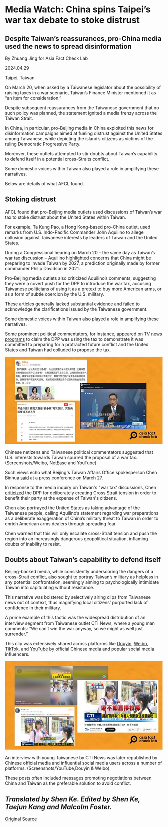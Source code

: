 # Media Watch: China spins Taipei’s war tax debate to stoke distrust

## Despite Taiwan’s reassurances, pro-China media used the news to spread disinformation

By Zhuang Jing for Asia Fact Check Lab

2024.04.29

Taipei, Taiwan

On March 20, when asked by a Taiwanese legislator about the possibility of raising taxes in a war scenario, Taiwan’s Finance Minister mentioned it as “an item for consideration.”

Despite subsequent reassurances from the Taiwanese government that no such policy was planned, the statement ignited a media frenzy across the Taiwan Strait.

In China, in particular, pro-Beijing media in China exploited this news for disinformation campaigns aimed at fueling distrust against the United States among Taiwanese, while depicting the island’s citizens as victims of the ruling Democratic Progressive Party.

Moreover, these outlets attempted to stir doubts about Taiwan’s capability to defend itself in a potential cross-Straits conflict.

Some domestic voices within Taiwan also played a role in amplifying these narratives.

Below are details of what AFCL found.

## Stoking distrust

AFCL found that pro-Beijing media outlets used discussions of Taiwan’s war tax to stoke distrust about the United States within Taiwan.

For example, Ta Kung Pao, a Hong Kong-based pro-China outlet, used remarks from U.S. Indo-Pacific Commander John Aquilino to allege collusion against Taiwanese interests by leaders of Taiwan and the United States.

During a Congressional hearing on March 20 – the same day as Taiwan’s war tax discussion – Aquilino highlighted concerns that China might be preparing to invade Taiwan by 2027, a prediction originally made by former commander Philip Davidson in 2021.

Pro-Beijing media outlets also criticized Aquilino’s comments, suggesting they were a covert push for the DPP to introduce the war tax, accusing Taiwanese politicians of using it as a pretext to buy more American arms, or as a form of subtle coercion by the U.S. military.

These articles generally lacked substantial evidence and failed to acknowledge the clarifications issued by the Taiwanese government.

Some domestic voices within Taiwan also played a role in amplifying these narratives.

Some prominent political commentators, for instance, appeared on TV [news](https://youtu.be/I9ZUE5t3dm8?feature=shared&t=1351) [programs](https://www.youtube.com/watch?v=jEls3m1J7xM) to claim the DPP was using the tax to demonstrate it was committed to preparing for a protracted future conflict and the United States and Taiwan had colluded to propose the tax.

![2.png](images/L7GM7P3QN6PU67BXSUC24WEVYI.png)

Chinese netizens and Taiwanese political commentators suggested that U.S. interests towards Taiwan spurred the proposal of a war tax. (Screenshots/Weibo, NetEase and YouTube)

Such views echo what Beijing's Taiwan Affairs Office spokesperson Chen Binhua [said](http://www.gwytb.gov.cn/xwdt/xwfb/xwfbh/202403/t20240327_12608821.htm) at a press conference on March 27.

In response to the media inquiry on Taiwan's "war tax' discussions, Chen [criticized](http://www.gwytb.gov.cn/xwdt/xwfb/xwfbh/202403/t20240327_12608821.htm) the DPP for deliberately creating Cross Strait tension in order to benefit their party at the expense of Taiwan's citizens.

Chen also portrayed the United States as taking advantage of the Taiwanese people, calling Aquilino’s statement regarding war preparations as a deliberate exaggeration of China’s military threat to Taiwan in order to enrich American arms dealers through spreading fear.

Chen warned that this will only escalate cross-Strait tension and push the region into an increasingly dangerous geopolitical situation, inflaming doubts of inability to resist.

## Doubts about Taiwan’s capability to defend itself

Beijing-backed media, while consistently underscoring the dangers of a cross-Strait conflict, also sought to portray Taiwan’s military as helpless in any potential confrontation, seemingly aiming to psychologically intimidate Taiwan into capitulating without resistance.

This narrative was bolstered by selectively airing clips from Taiwanese news out of context, thus magnifying local citizens’ purported lack of confidence in their military.

A prime example of this tactic was the widespread distribution of an interview segment from Taiwanese outlet CTI News, where a young man comments: “We can’t win the war anyway, so we might as well just surrender.”

This clip was extensively shared across platforms like [Douyin](https://www.douyin.com/user/MS4wLjABAAAAYb2be9SpBWMEfwntO8dPI9xS2XaQ4FD5copjRY-_T4A?modal_id=7349003525952752915), [Weibo](https://weibo.com/5333693607/O651S378c), [TikTok](https://www.tiktok.com/@lkcyedan/video/7349254608893594886), and [YouTube](https://www.youtube.com/watch?v=sGk2u-CQmNA) by official Chinese media and popular social media influencers.

![3.png](images/BORANUWC5R25LLUKUAFTGRPHSQ.png)

An interview with young Taiwanese by CTI News was later republished by Chinese official media and influential social media users across a number of platforms. (Screenshots/YouTube,Douyin & Weibo)

These posts often included messages promoting negotiations between China and Taiwan as the preferable solution to avoid conflict.

## *Translated by Shen Ke. Edited by Shen Ke, Taejun Kang and Malcolm Foster.*



[Original Source](https://www.rfa.org/english/news/afcl/media-watch-china-taiwan-war-tax-04292024103303.html)